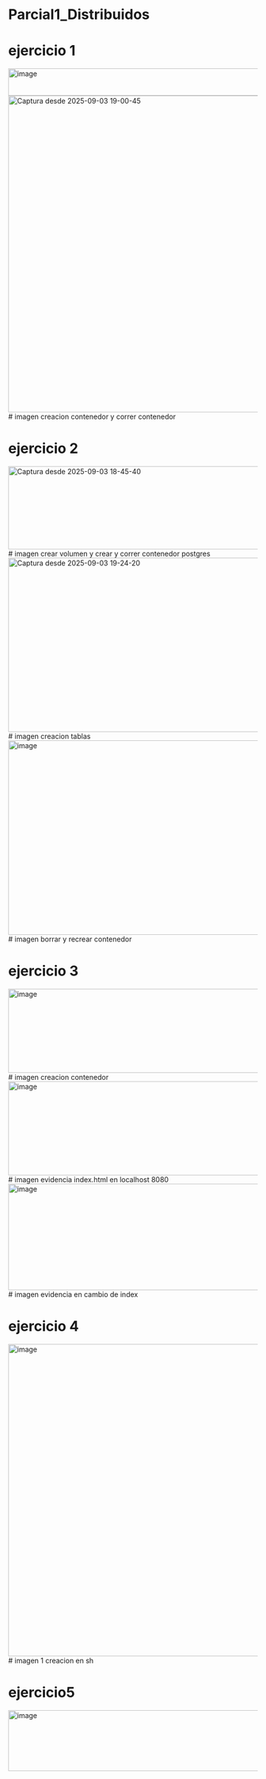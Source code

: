 # Parcial1_Distribuidos

# ejercicio 1

<img width="787" height="55" alt="image" src="https://github.com/user-attachments/assets/1631f8f0-46ef-4218-9a06-ae439195965e" />
<img width="920" height="640" alt="Captura desde 2025-09-03 19-00-45" src="https://github.com/user-attachments/assets/5bf5470c-0108-4e5c-b57f-4e8dae9d62f1" />
# imagen creacion contenedor y correr contenedor

# ejercicio 2
<img width="818" height="168" alt="Captura desde 2025-09-03 18-45-40" src="https://github.com/user-attachments/assets/bf68ee0e-79b8-439e-8bdf-c7be381e23a2" />
# imagen crear volumen y crear y correr contenedor postgres

<img width="819" height="352" alt="Captura desde 2025-09-03 19-24-20" src="https://github.com/user-attachments/assets/fbc1f055-a255-4297-a156-582efb67a1d6" />
# imagen creacion tablas

<img width="816" height="393" alt="image" src="https://github.com/user-attachments/assets/01450c02-3c7e-422c-be62-0421704e2479" />
# imagen borrar y recrear contenedor

# ejercicio 3

<img width="820" height="170" alt="image" src="https://github.com/user-attachments/assets/b64ab8ed-332f-47e1-b0eb-e63285d08822" />
# imagen creacion contenedor

<img width="829" height="190" alt="image" src="https://github.com/user-attachments/assets/21fa8599-a717-4015-badd-46082837913e" />
# imagen evidencia index.html en localhost 8080

<img width="1203" height="215" alt="image" src="https://github.com/user-attachments/assets/78313c80-dc07-4774-8dcf-45561cf271d3" />
# imagen  evidencia en cambio de index

# ejercicio 4

<img width="862" height="631" alt="image" src="https://github.com/user-attachments/assets/a1a288ba-7538-42dc-aaeb-d422ac484165" />
# imagen 1 creacion en sh

# ejercicio5
<img width="664" height="123" alt="image" src="https://github.com/user-attachments/assets/1d2c03d1-b98e-4c5b-a394-97a7111b46fa" />

